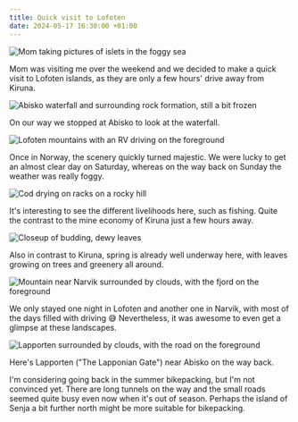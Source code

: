 ```yaml
---
title: Quick visit to Lofoten
date: 2024-05-17 16:30:00 +01:00
---
```


![Mom taking pictures of islets in the foggy sea](/media/2024-05/lofoten-quick-visit/IMG_5493.jpg)

Mom was visiting me over the weekend and we decided to make a quick visit to Lofoten islands, as they are only a few hours' drive away from Kiruna.

<!-- more -->

![Abisko waterfall and surrounding rock formation, still a bit frozen](/media/2024-05/lofoten-quick-visit/IMG_5432.jpg)

On our way we stopped at Abisko to look at the waterfall.

![Lofoten mountains with an RV driving on the foreground](/media/2024-05/lofoten-quick-visit/IMG_5473.jpg)

Once in Norway, the scenery quickly turned majestic.
We were lucky to get an almost clear day on Saturday, whereas on the way back on Sunday the weather was really foggy.

![Cod drying on racks on a rocky hill](/media/2024-05/lofoten-quick-visit/IMG_5484.jpg)

It's interesting to see the different livelihoods here, such as fishing.
Quite the contrast to the mine economy of Kiruna just a few hours away.

![Closeup of budding, dewy leaves](/media/2024-05/lofoten-quick-visit/IMG_5485.jpg)

Also in contrast to Kiruna, spring is already well underway here, with leaves growing on trees and greenery all around.

![Mountain near Narvik surrounded by clouds, with the fjord on the foreground](/media/2024-05/lofoten-quick-visit/IMG_5516.jpg)

We only stayed one night in Lofoten and another one in Narvik, with most of the days filled with driving 😅
Nevertheless, it was awesome to even get a glimpse at these landscapes.

![Lapporten surrounded by clouds, with the road on the foreground](/media/2024-05/lofoten-quick-visit/IMG_5524.jpg)

Here's Lapporten ("The Lapponian Gate") near Abisko on the way back.

I'm considering going back in the summer bikepacking, but I'm not convinced yet.
There are long tunnels on the way and the small roads seemed quite busy even now when it's out of season.
Perhaps the island of Senja a bit further north might be more suitable for bikepacking.
